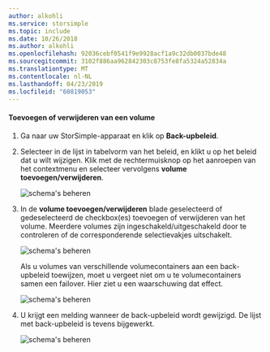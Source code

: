 ```yaml
---
author: alkohli
ms.service: storsimple
ms.topic: include
ms.date: 10/26/2018
ms.author: alkohli
ms.openlocfilehash: 92036cebf0541f9e9928acf1a9c32db0037bde48
ms.sourcegitcommit: 3102f886aa962842303c8753fe8fa5324a52834a
ms.translationtype: MT
ms.contentlocale: nl-NL
ms.lasthandoff: 04/23/2019
ms.locfileid: "60819053"
---
```

#### <a name="to-add-or-remove-a-volume"></a>Toevoegen of verwijderen van een volume

1. Ga naar uw StorSimple-apparaat en klik op **Back-upbeleid**.

2. Selecteer in de lijst in tabelvorm van het beleid, en klikt u op het beleid dat u wilt wijzigen. Klik met de rechtermuisknop op het aanroepen van het contextmenu en selecteer vervolgens **volume toevoegen/verwijderen**.

    ![schema's beheren](./media/storsimple-8000-add-remove-volume-backup-policy-u2/addvolbupol1.png)

3. In de **volume toevoegen/verwijderen** blade geselecteerd of gedeselecteerd de checkbox(es) toevoegen of verwijderen van het volume. Meerdere volumes zijn ingeschakeld/uitgeschakeld door te controleren of de corresponderende selectievakjes uitschakelt.

    ![schema's beheren](./media/storsimple-8000-add-remove-volume-backup-policy-u2/addvolbupol3.png)

    Als u volumes van verschillende volumecontainers aan een back-upbeleid toewijzen, moet u vergeet niet om u te volumecontainers samen een failover. Hier ziet u een waarschuwing dat effect.

    ![schema's beheren](./media/storsimple-8000-add-remove-volume-backup-policy-u2/addvolbupol2.png)

4. U krijgt een melding wanneer de back-upbeleid wordt gewijzigd. De lijst met back-upbeleid is tevens bijgewerkt.

    ![schema's beheren](./media/storsimple-8000-add-remove-volume-backup-policy-u2/addvolbupol6.png)




